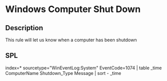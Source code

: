 # Windows Computer Shut Down

## Description
This rule will let us know when a computer has been shutdown

## SPL
index=* sourcetype="WinEventLog:System" EventCode=1074
| table _time ComputerName Shutdown_Type Message
| sort - _time